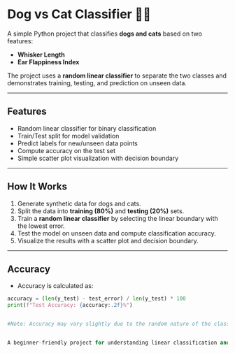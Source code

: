 # Dog vs Cat Classifier 🐶🐱

A simple Python project that classifies **dogs and cats** based on two features:

- **Whisker Length**  
- **Ear Flappiness Index**

The project uses a **random linear classifier** to separate the two classes and demonstrates training, testing, and prediction on unseen data.

---

## Features

- Random linear classifier for binary classification  
- Train/Test split for model validation  
- Predict labels for new/unseen data points  
- Compute accuracy on the test set  
- Simple scatter plot visualization with decision boundary  

---

## How It Works

1. Generate synthetic data for dogs and cats.  
2. Split the data into **training (80%)** and **testing (20%)** sets.  
3. Train a **random linear classifier** by selecting the linear boundary with the lowest error.  
4. Test the model on unseen data and compute classification accuracy.  
5. Visualize the results with a scatter plot and decision boundary.

---

## Accuracy

- Accuracy is calculated as:

```python
accuracy = (len(y_test) - test_error) / len(y_test) * 100
print(f"Test Accuracy: {accuracy:.2f}%")


#Note: Accuracy may vary slightly due to the random nature of the classifier.


A beginner-friendly project for understanding linear classification and data visualization in Python.

